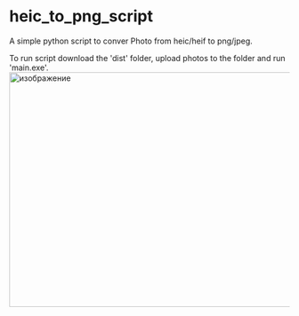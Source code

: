 # heic_to_png_script
A simple python script to conver Photo from heic/heif to png/jpeg.

To run script download the 'dist' folder, upload photos to the folder and run 'main.exe'.
<img width="980" height="423" alt="изображение" src="https://github.com/user-attachments/assets/6a581948-323c-4b44-a43e-40723a5a961f" />
